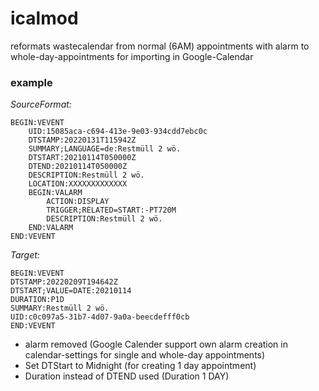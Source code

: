 # icalmod
reformats wastecalendar from normal (6AM) appointments with alarm to whole-day-appointments for importing in Google-Calendar

### example
_SourceFormat:_
```
BEGIN:VEVENT
    UID:15085aca-c694-413e-9e03-934cdd7ebc0c
    DTSTAMP:20220131T115942Z
    SUMMARY;LANGUAGE=de:Restmüll 2 wö.
    DTSTART:20210114T050000Z
    DTEND:20210114T050000Z
    DESCRIPTION:Restmüll 2 wö.
    LOCATION:XXXXXXXXXXXXX
    BEGIN:VALARM
        ACTION:DISPLAY
        TRIGGER;RELATED=START:-PT720M
        DESCRIPTION:Restmüll 2 wö.
    END:VALARM
END:VEVENT
```

_Target:_
```
BEGIN:VEVENT
DTSTAMP:20220209T194642Z
DTSTART;VALUE=DATE:20210114
DURATION:P1D
SUMMARY:Restmüll 2 wö.
UID:c0c097a5-31b7-4d07-9a0a-beecdefff0cb
END:VEVENT
```
- alarm removed (Google Calender support own alarm creation in calendar-settings for single and whole-day appointments)
- Set DTStart to Midnight (for creating 1 day appointment)
- Duration instead of DTEND used (Duration 1 DAY)
